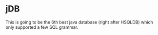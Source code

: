 # jDB
This is going to be the 6th best java database (right after HSQLDB) which only supported a few SQL grammar.
